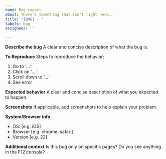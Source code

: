 ```yaml
---
name: Bug report
about: There's something that isn't right here...
title: "[BUG] - "
labels: bug
assignees: ''

---
```


**Describe the bug**
A clear and concise description of what the bug is.

**To Reproduce**
Steps to reproduce the behavior:
1. Go to '...'
2. Click on '....'
3. Scroll down to '....'
4. See error

**Expected behavior**
A clear and concise description of what you expected to happen.

**Screenshots**
If applicable, add screenshots to help explain your problem.

**System/Browser info**
 - OS: [e.g. iOS]
 - Browser [e.g. chrome, safari]
 - Version [e.g. 22]

**Additional context**
Is this bug only on specific pages? Do you see anything in the F12 console?
